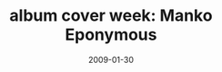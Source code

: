 ---
layout: base.njk
title : 'album cover week: Manko Eponymous' 
view_title : 'None' 
year : '2009' 
date : '2009-01-30' 
img_file : '/drawing/mankoeponymous.png' 
html_file : 'mankoeponymous' 
next_html : 'theseascape.html' 
year_order : '30' 
permalink : "title/{{html_file}}.html"
---